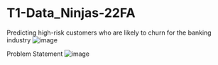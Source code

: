 # T1-Data_Ninjas-22FA

Predicting high-risk customers who are likely to churn for the banking industry
![image](https://user-images.githubusercontent.com/43096879/207431240-831900f1-93d4-4ec5-a5f3-42e480724792.png)

Problem Statement
![image](https://user-images.githubusercontent.com/43096879/207431289-014c0b42-0737-4dc4-9bf2-869a3f062e0a.png)

